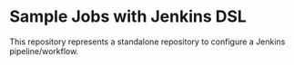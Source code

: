 # **Sample Jobs with Jenkins DSL**

This repository represents a standalone repository to configure a 
Jenkins pipeline/workflow.